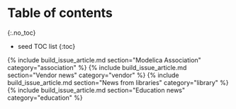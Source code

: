 # Table of contents
{:.no_toc}

* seed TOC list
{:toc}

{% include build_issue_article.md section="Modelica Association" category="association" %}
{% include build_issue_article.md section="Vendor news" category="vendor" %}
{% include build_issue_article.md section="News from libraries" category="library" %}
{% include build_issue_article.md section="Education news" category="education" %}

